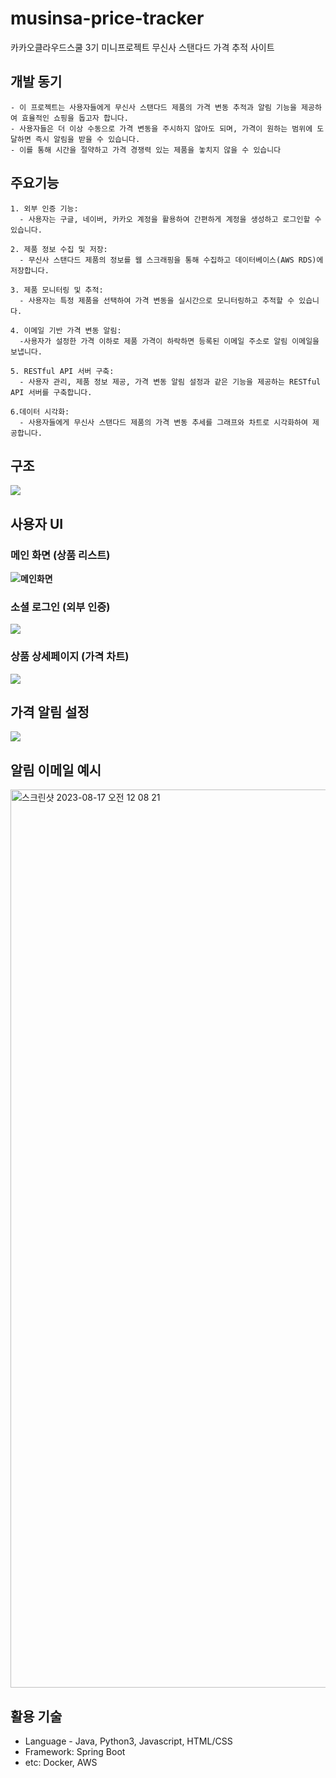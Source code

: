 # musinsa-price-tracker
카카오클라우드스쿨 3기 미니프로젝트 무신사 스탠다드 가격 추적 사이트

## 개발 동기

```
- 이 프로젝트는 사용자들에게 무신사 스탠다드 제품의 가격 변동 추적과 알림 기능을 제공하여 효율적인 쇼핑을 돕고자 합니다.
- 사용자들은 더 이상 수동으로 가격 변동을 주시하지 않아도 되며, 가격이 원하는 범위에 도달하면 즉시 알림을 받을 수 있습니다.
- 이를 통해 시간을 절약하고 가격 경쟁력 있는 제품을 놓치지 않을 수 있습니다

```

## 주요기능

```
1. 외부 인증 기능:
  - 사용자는 구글, 네이버, 카카오 계정을 활용하여 간편하게 계정을 생성하고 로그인할 수 있습니다.

2. 제품 정보 수집 및 저장:
  - 무신사 스탠다드 제품의 정보를 웹 스크래핑을 통해 수집하고 데이터베이스(AWS RDS)에 저장합니다.

3. 제품 모니터링 및 추적:
  - 사용자는 특정 제품을 선택하여 가격 변동을 실시간으로 모니터링하고 추적할 수 있습니다.

4. 이메일 기반 가격 변동 알림:
  -사용자가 설정한 가격 이하로 제품 가격이 하락하면 등록된 이메일 주소로 알림 이메일을 보냅니다.

5. RESTful API 서버 구축:
  - 사용자 관리, 제품 정보 제공, 가격 변동 알림 설정과 같은 기능을 제공하는 RESTful API 서버를 구축합니다.

6.데이터 시각화:
  - 사용자들에게 무신사 스탠다드 제품의 가격 변동 추세를 그래프와 차트로 시각화하여 제공합니다.
```

## 구조
**![](https://lh4.googleusercontent.com/TRn7N4W8YuHTSttwzZJCQmmJX97Op2mETQEdAqiGoS11WXXxhA6VSgpYByBXjagNPwMOsb2vRBvP8iWXzDBtsx4ksYG2tStLXQ8PNXz_4tA-A-U0DYGUUnsminpCPjdfCgeW000CGjABKRt2Z3VVkJhF4g=s2048)**

## 사용자 UI

### 메인 화면 (상품 리스트)
**![메인화면](https://lh6.googleusercontent.com/re9jALIPPt4REm1O-3u8Sq6VER_P7j8brx2pOspJkVedI4UiRB6WQIRgVqeyrODPjx7VSoFmIhwu62kcy3HOq80XQjzSO8VeFpP0WQFV6otVbdbUjYc9X69bk2_V26EBpFJr8qF9ekWkUggIadNjrzhwaw=s2048)**

### 소셜 로그인 (외부 인증)
**![](https://lh5.googleusercontent.com/CMjFtaX4TaYXJeYZj1AAP40ewpuaqYr5GmmzcV4U-aaPtaHRo6NTaC0g5-dAVO_bZzbBdte40sbjcEjzHm65nL9qhCazqDFZCUwbOS_KOPyQCCDbS72kKMPdOY-oPq1KC1T-4mKJGqydyLcfryIq8Pd_GA=s2048)**

### 상품 상세페이지 (가격 차트)
**![](https://lh6.googleusercontent.com/z0tFZzypr3Dr_846Uk7Q2KiLvI3exAG0ztGBj0J1m66gxzUj2G79348xDTehq_KFVTzaSBkYuPoUddRHjOk_Rgqzw-_XZJivHHOcpYlot4iFqKAD-z7kHxeVdFgfD9w2TkUMiBxhEezhVLRC3k4wmbHJBQ=s2048)**

## 가격 알림 설정
**![](https://lh3.googleusercontent.com/Frybs2EL_4KDo5WJAGL6BiaPjWDyy7zSfk4MkZ55qd1QAAGYib2Oa6qkmVs1jYfDA8drt7uptOpxtVv0B5oscBQyViaYn5KAekkdMj_PZpW4UivK66gb_9ptmFRChN7Hp5mI_3LF0yvM9ZT-o6yxsX_rdA=s2048)**

## 알림 이메일 예시
<img width="1437" alt="스크린샷 2023-08-17 오전 12 08 21" src="https://github.com/musinsa-price-tracker/musinsa-price-tracker/assets/77106988/db4c1df5-0d3f-4156-ae90-2bbe9503e99e">




## 활용 기술

- Language - Java, Python3, Javascript, HTML/CSS
- Framework: Spring Boot
- etc: Docker, AWS

